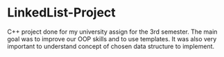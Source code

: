 # LinkedList-Project
C++ project done for my university assign for the 3rd semester. The main goal was to improve our OOP skills and to use templates. It was also very important to understand concept of chosen data structure to implement.
